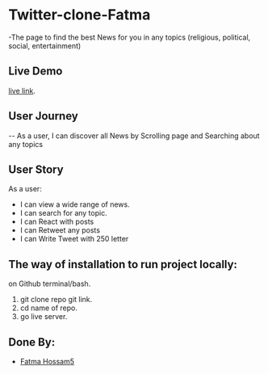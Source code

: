 # Twitter-clone-Fatma
-The page to find the best News for you in any topics 
(religious, political, social, entertainment)


## Live Demo
[live link](https://gsg-fc03.github.io/Twitter-clone-Fatma/).




## User Journey

-- As a user, I can discover all News by Scrolling page and Searching about any topics 



## User Story
As a user:
* I can view a wide range of news.
* I can search for any topic.
* I can React with posts 
* I can Retweet any posts
* I can Write Tweet with 250 letter


## The way of installation to run project locally:
on Github terminal/bash.
1. git clone repo git link.
2. cd name of repo.
3. go live server.


## Done By:

* [Fatma Hossam5](https://github.com/FatmaHossam5)

